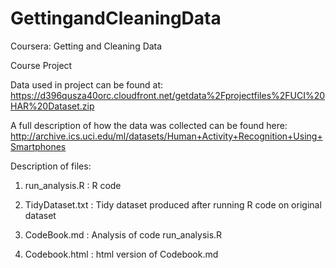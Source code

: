 # GettingandCleaningData
Coursera: Getting and Cleaning Data

Course Project

Data used in project can be found at:
https://d396qusza40orc.cloudfront.net/getdata%2Fprojectfiles%2FUCI%20HAR%20Dataset.zip

A full description of how the data was collected can be found here:
http://archive.ics.uci.edu/ml/datasets/Human+Activity+Recognition+Using+Smartphones 

Description of files:
1. run_analysis.R : R code

2. TidyDataset.txt : Tidy dataset produced after running R code on original dataset

3. CodeBook.md : Analysis of code run_analysis.R

4. Codebook.html : html version of Codebook.md
